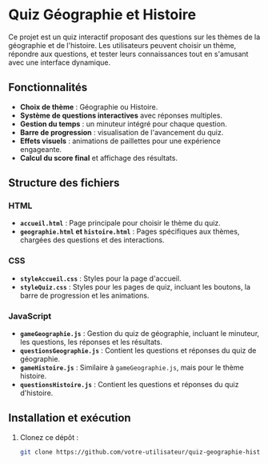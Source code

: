 # Quiz Géographie et Histoire

Ce projet est un quiz interactif proposant des questions sur les thèmes de la géographie et de l'histoire. Les utilisateurs peuvent choisir un thème, répondre aux questions, et tester leurs connaissances tout en s'amusant avec une interface dynamique.

## Fonctionnalités

- **Choix de thème** : Géographie ou Histoire.
- **Système de questions interactives** avec réponses multiples.
- **Gestion du temps** : un minuteur intégré pour chaque question.
- **Barre de progression** : visualisation de l'avancement du quiz.
- **Effets visuels** : animations de paillettes pour une expérience engageante.
- **Calcul du score final** et affichage des résultats.

## Structure des fichiers

### HTML
- **`accueil.html`** : Page principale pour choisir le thème du quiz.
- **`geographie.html` et `histoire.html`** : Pages spécifiques aux thèmes, chargées des questions et des interactions.

### CSS
- **`styleAccueil.css`** : Styles pour la page d'accueil.
- **`styleQuiz.css`** : Styles pour les pages de quiz, incluant les boutons, la barre de progression et les animations.

### JavaScript
- **`gameGeographie.js`** : Gestion du quiz de géographie, incluant le minuteur, les questions, les réponses et les résultats.
- **`questionsGeographie.js`** : Contient les questions et réponses du quiz de géographie.
- **`gameHistoire.js`** : Similaire à `gameGeographie.js`, mais pour le thème histoire.
- **`questionsHistoire.js`** : Contient les questions et réponses du quiz d'histoire.

## Installation et exécution

1. Clonez ce dépôt :
   ```bash
   git clone https://github.com/votre-utilisateur/quiz-geographie-histoire.git
